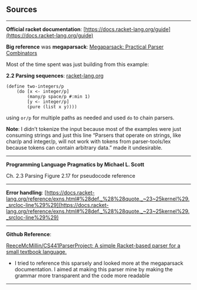 ## Sources

---

**Official racket documentation**: [https://docs.racket-lang.org/guide](https://docs.racket-lang.org/guide)

**Big reference** was **megaparsack**: [Megaparsack: Practical Parser Combinators](https://racket-lang.org)

Most of the time spent was just building from this example:

**2.2 Parsing sequences**: [racket-lang.org](https://racket-lang.org)

```racket
(define two-integers/p
    (do [x <- integer/p]
        (many/p space/p #:min 1)
        [y <- integer/p]
        (pure (list x y))))
```

using `or/p` for multiple paths as needed and used `do` to chain parsers.

**Note**: I didn’t tokenize the input because most of the examples were just consuming strings and just this line “Parsers that operate on strings, like char/p and integer/p, will not work with tokens from parser-tools/lex because tokens can contain arbitrary data.” made it undesirable.

---
**Programming Language Pragmatics by Michael L. Scott**

Ch. 2.3 Parsing Figure 2.17 for pseudocode reference

---
**Error handling**: [https://docs.racket-lang.org/reference/exns.html#%28def._%28%28quote._~23~25kernel%29._srcloc-line%29%29](https://docs.racket-lang.org/reference/exns.html#%28def._%28%28quote._~23~25kernel%29._srcloc-line%29%29)

---
**Github Reference**:

[ReeceMcMillin/CS441ParserProject: A simple Racket-based parser for a small textbook language.](https://github.com/ReeceMcMillin/CS441ParserProject)
- I tried to reference this sparsely and looked more at the megaparsack documentation. I aimed at making this parser mine by making the grammar more transparent and the code more readable

---
